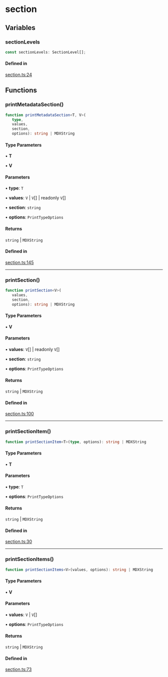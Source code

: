 # section

## Variables

### sectionLevels

```ts
const sectionLevels: SectionLevel[];
```

#### Defined in

[section.ts:24](https://github.com/graphql-markdown/graphql-markdown/blob/main/packages/printer-legacy/src/section.ts#L24)

## Functions

### printMetadataSection()

```ts
function printMetadataSection<T, V>(
   type, 
   values, 
   section, 
   options): string | MDXString
```

#### Type Parameters

• **T**

• **V**

#### Parameters

• **type**: `T`

• **values**: `V` \| `V`[] \| readonly `V`[]

• **section**: `string`

• **options**: `PrintTypeOptions`

#### Returns

`string` \| `MDXString`

#### Defined in

[section.ts:145](https://github.com/graphql-markdown/graphql-markdown/blob/main/packages/printer-legacy/src/section.ts#L145)

***

### printSection()

```ts
function printSection<V>(
   values, 
   section, 
   options): string | MDXString
```

#### Type Parameters

• **V**

#### Parameters

• **values**: `V`[] \| readonly `V`[]

• **section**: `string`

• **options**: `PrintTypeOptions`

#### Returns

`string` \| `MDXString`

#### Defined in

[section.ts:100](https://github.com/graphql-markdown/graphql-markdown/blob/main/packages/printer-legacy/src/section.ts#L100)

***

### printSectionItem()

```ts
function printSectionItem<T>(type, options): string | MDXString
```

#### Type Parameters

• **T**

#### Parameters

• **type**: `T`

• **options**: `PrintTypeOptions`

#### Returns

`string` \| `MDXString`

#### Defined in

[section.ts:30](https://github.com/graphql-markdown/graphql-markdown/blob/main/packages/printer-legacy/src/section.ts#L30)

***

### printSectionItems()

```ts
function printSectionItems<V>(values, options): string | MDXString
```

#### Type Parameters

• **V**

#### Parameters

• **values**: `V` \| `V`[]

• **options**: `PrintTypeOptions`

#### Returns

`string` \| `MDXString`

#### Defined in

[section.ts:73](https://github.com/graphql-markdown/graphql-markdown/blob/main/packages/printer-legacy/src/section.ts#L73)
